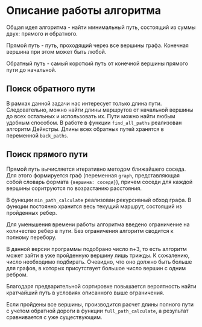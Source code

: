 # Описание работы алгоритма

Общая идея алгоритма - найти минимальный путь, состоящий из суммы двух: прямого и обратного.

Прямой путь - путь, проходящий через все вершины графа. Конечная вершина при этом может быть любой.

Обратный путь - самый короткий путь от конечной вершины прямого пути до начальной.


## Поиск обратного пути

В рамках данной задачи нас интересует только длина пути. Следовательно, можно найти длины маршрутов от начальной вершины до всех остальных и использовать их. Пути можно найти любым удобным способом. В работе в функции `find_all_paths` реализован алгоритм Дейкстры. Длины всех обратных путей хранятся в переменной `back_paths`.


## Поиск прямого пути
Прямой путь вычисляется итеративно методом ближайшего соседа. Для этого формируется граф (переменная `graph`, представляющая собой словарь формата `{вершина: соседи}`), причем соседи для каждой вершины соритруются по возрастанию расстояния.

В функции `min_path_calculate` реализован рекурсивный обход графа. В функции постоянно хранится весь текущий маршрут, состоящий из пройденных ребер. 

Для уменьшения времени работы алгоритма введено ограничение на количество ребер в пути. Без ограничения алгоритм сводится к полному перебору.

В данной версии программы подобрано число n+3, то есть алгоритм может зайти в уже пройденную вершину лишь трижды. К сожалению, число необходимо подбирать. Очевидно, что оно должно быть больше для графов, в которых присутствует большое число вершин с одним ребром.

Благодаря предварительной сортировке повышается вероятность найти кратчайший путь в условиях описанного выше ограничения.

Если пройдены все вершины, производится расчет длины полного пути с учетом обратной дороги в функции `full_path_calculate`, а результат сравнивается с уже существующим.
